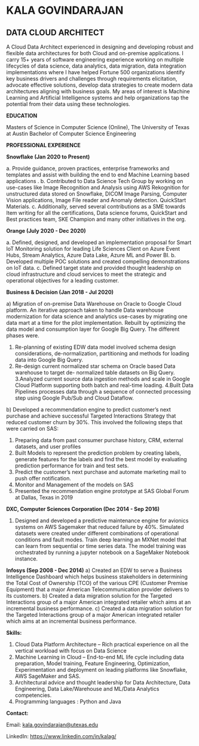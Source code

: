# KALA GOVINDARAJAN
## DATA CLOUD ARCHITECT


A Cloud Data Architect experienced in designing and developing robust and flexible data architectures for both Cloud and on-premise applications. I carry 15+ years of software engineering experience working on multiple lifecycles of data science, data analytics, data migration, data integration implementations where I have helped Fortune 500 organizations identify key business drivers and challenges through requirements elicitation, advocate effective solutions, develop data strategies to create modern data architectures aligning with business goals. My areas of interest is Machine Learning and Artificial Intelligence systems and help organizations tap the potential from their data using these technologies. 

**EDUCATION**

Masters of Science in Computer Science (Online), The University of Texas at Austin
Bachelor of Computer Science Engineering 


**PROFESSIONAL EXPERIENCE**

 **Snowflake (Jan 2020 to Present)**
 
  a. Provide guidance, proven practices, enterprise frameworks and templates and assist with building the end to end Machine Learning based applications .
  b. Contributed to Data Science Tech Group by working on use-cases like Image Recognition and Analysis using AWS Rekognition for unstructured data stored on Snowflake, DICOM Image Parsing, Computer Vision applications, Image File reader and Anomaly detection.
  QuickStart Materials.
  c. Additionally, served several contributions as a SME towards Item writing for all the certifications, Data science forums, QuickStart and Best practices team, SKE Champion and many other
  initiatives in the org.
 
 **Orange (July 2020 - Dec 2020)**
  
  a. Defined, designed, and developed an implementation proposal for Smart IoT Monitoring solution for
  leading Life Sciences Client on Azure Event Hubs, Stream Analytics, Azure Data Lake, Azure ML and
  Power BI.
  b. Developed multiple POC solutions and created compelling demonstrations on IoT data.
  c. Defined target state and provided thought leadership on cloud infrastructure and cloud services to
  meet the strategic and operational objectives for a leading customer.
 
 **Business & Decision (Jan 2018 - Jul 2020)**
 
  a) Migration of on-premise Data Warehouse on Oracle to Google Cloud platform. An iterative approach
  taken to handle Data warehouse modernization for data science and analytics use-cases by migrating one
  data mart at a time for the pilot implementation. Rebuilt by optimizing the data model and consumption
  layer for Google Big Query. The different phases were.
  1. Re-planning of existing EDW data model involved schema design considerations, de-normalization,
  partitioning and methods for loading data into Google Big Query.
  2. Re-design current normalized star schema on Oracle based Data warehouse to target de-
  normalized table datasets on Big Query.
  3.Analyzed current source data ingestion methods and scale in Google Cloud Platform
  supporting both batch and real-time loading.
  4.Built Data Pipelines processes data through a sequence of connected processing step using
  Google Pub/Sub and Cloud Dataflow.
  
  b) Developed a recommendation engine to predict customer’s next purchase and achieve successful
  Targeted Interactions Strategy that reduced customer churn by 30%. This involved the following steps
  that were carried on SAS:
   1. Preparing data from past consumer purchase history, CRM, external datasets, and user profiles
   2. Built Models to represent the prediction problem by creating labels, generate features for the
  labels and find the best model by evaluating prediction performance for train and test sets.
   3. Predict the customer’s next purchase and automate marketing mail to push offer notification.
   4. Monitor and Management of the models on SAS
   5. Presented the recommendation engine prototype at SAS Global Forum at Dallas, Texas in 2019
 
 **DXC, Computer Sciences Corporation (Dec 2014 - Sep 2016)**
 
  1. Designed and developed a predictive maintenance engine for avionics systems on AWS Sagemaker
  that reduced failure by 40%. Simulated datasets were created under different combinations of
  operational conditions and fault modes. Train deep learning an MXNet model that can learn from
  sequential or time series data. The model training was orchestrated by running a jupyter notebook on a
  SageMaker Notebook instance.
 
 **Infosys (Sep 2008 - Dec 2014)**
  a) Created an EDW to serve a Business Intelligence Dashboard which helps business stakeholders in
  determining the Total Cost of Ownership (TCO) of the various CPE (Customer Premise Equipment) that a
  major American Telecommunication provider delivers to its customers.
  b) Created a data migration solution for the Targeted Interactions group of a major American integrated
  retailer which aims at an incremental business performance.
  c) Created a data migration solution for the Targeted Interactions group of a major American integrated
  retailer which aims at an incremental business performance.

**Skills:**
 1. Cloud Data Platform Architecture – Rich practical experience on all the vertical workload with focus on Data Science
 2. Machine Learning in Cloud – End-to-end ML life cycle including data preparation, Model training,
 Feature Engineering, Optimization, Experimentation and deployment on leading platforms like
 Snowflake, AWS SageMaker and SAS.
 3. Architectural advice and thought leadership for Data Architecture, Data Engineering, Data Lake/Warehouse and ML/Data Analytics competencies.
 4. Programming languages : Python and Java


**Contact:**  

Email: kala.govindarajan@utexas.edu

LinkedIn: https://www.linkedin.com/in/kalag/
